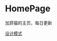 # HomePage
加菲猫的主页，每日更新





[设计模式](https://github.com/PlusFlyCat/HomePage/blob/main/docs/Design-Pattern.md)

